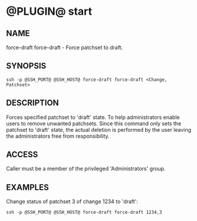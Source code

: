 @PLUGIN@ start
==============

NAME
----
force-draft force-draft - Force patchset to draft.

SYNOPSIS
--------
```
ssh -p @SSH_PORT@ @SSH_HOST@ force-draft force-draft <Change, Patchset>
```

DESCRIPTION
-----------
Forces specified patchset to 'draft' state.
To help administrators enable users to remove unwanted patchsets.
Since this command only sets the patchset to 'draft' state, the actual
deletion is performed by the user leaving the administrators free from
responsibility.

ACCESS
------
Caller must be a member of the privileged 'Administrators' group.

EXAMPLES
--------
Change status of patchset 3 of change 1234 to 'draft':
```
ssh -p @SSH_PORT@ @SSH_HOST@ force-draft force-draft 1234,3
```
